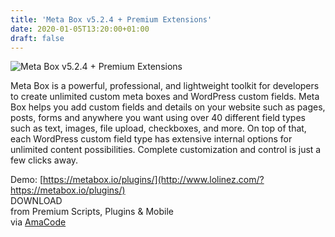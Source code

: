 ```yaml
---
title: 'Meta Box v5.2.4 + Premium Extensions'
date: 2020-01-05T13:20:00+01:00
draft: false
---
```


![Meta Box v5.2.4 + Premium Extensions](http://www.codelist.cc/uploads/posts/2019-12/1576311287_meta-box.jpg "Meta Box v5.2.4 + Premium Extensions")  
  
Meta Box is a powerful, professional, and lightweight toolkit for developers to create unlimited custom meta boxes and WordPress custom fields. Meta Box helps you add custom fields and details on your website such as pages, posts, forms and anywhere you want using over 40 different field types such as text, images, file upload, checkboxes, and more. On top of that, each WordPress custom field type has extensive internal options for unlimited content possibilities. Complete customization and control is just a few clicks away.  
  
Demo: [https://metabox.io/plugins/](http://www.lolinez.com/?https://metabox.io/plugins/)  
DOWNLOAD  
from Premium Scripts, Plugins & Mobile  
via [AmaCode](https://amazcode.ooo)